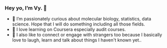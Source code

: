 ### Hey yo, I’m Vy. 👋
- 👀 I’m passionately curious about molecular biology, statistics, data science. Hope that I will do something including all those fields. 
- 🌱 I love learning on Coursera especially audit courses.  
- 💞️ I also like to connect or engage with strangers too because I basically love to laugh, learn and talk about things I haven't known yet.. 

<!---
vy-phung/vy-phung is a ✨ special ✨ repository because its `README.md` (this file) appears on your GitHub profile.
You can click the Preview link to take a look at your changes.
--->
